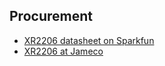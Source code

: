 ## Procurement

+ [XR2206 datasheet on Sparkfun][datasheet]
+ [XR2206 at Jameco][jameco]



[datasheet]: https://www.sparkfun.com/datasheets/Kits/XR2206_104_020808.pdf
[jameco]: https://www.jameco.com/webapp/wcs/stores/servlet/ProductDisplay?storeId=10001&productId=34972&langId=-1&catalogId=10001&ddkey=https:CookieLogon
